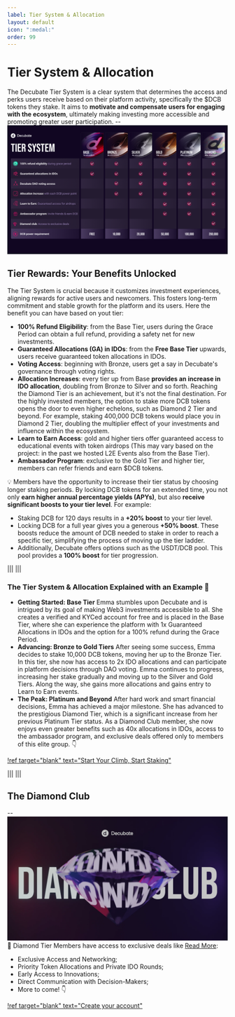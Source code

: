 ```yaml
---
label: Tier System & Allocation
layout: default
icon: ":medal:"
order: 99
---
```



# **Tier System & Allocation**

The Decubate Tier System is a clear system that determines the access and perks users receive based on their platform activity, specifically the $DCB tokens they stake. It aims to **motivate and compensate users for engaging with the ecosystem**, ultimately making investing more accessible and promoting greater user participation.
--![](../static/Tier-List.png)

## **Tier Rewards: Your Benefits Unlocked**
The Tier System is crucial because it customizes investment experiences, aligning rewards for active users and newcomers. This fosters long-term commitment and stable growth for the platform and its users. Here the benefit you can have based on yout tier:

- **100% Refund Eligibility**: from the Base Tier, users during the Grace Period can obtain a full refund, providing a safety net for new investments.
- **Guaranteed Allocations (GA) in IDOs**: from the **Free Base Tier** upwards, users receive guaranteed token allocations in IDOs.
- **Voting Access**: beginning with Bronze, users get a say in Decubate's governance through voting rights.
- **Allocation Increases**: every tier up from Base **provides an increase in IDO allocation**, doubling from Bronze to Silver and so forth. Reaching the Diamond Tier is an achievement, but it's not the final destination. For the highly invested members, the option to stake more DCB tokens opens the door to even higher echelons, such as Diamond 2 Tier and beyond. For example, staking 400,000 DCB tokens would place you in Diamond 2 Tier, doubling the multiplier effect of your investments and influence within the ecosystem.
- **Learn to Earn Access**: gold and higher tiers offer guaranteed access to educational events with token airdrops (This may vary based on the project: in the past we hosted L2E Events also from the Base Tier).
- **Ambassador Program**: exclusive to the Gold Tier and higher tier, members can refer friends and earn $DCB tokens.


:bulb: Members have the opportunity to increase their tier status by choosing longer staking periods. By locking DCB tokens for an extended time, you not only **earn higher annual percentage yields (APYs)**, but also **receive significant boosts to your tier level**. 
For example:
- Staking DCB for 120 days results in a **+20% boost** to your tier level. 
- Locking DCB for a full year gives you a generous **+50% boost**. 
These boosts reduce the amount of DCB needed to stake in order to reach a specific tier, simplifying the process of moving up the tier ladder.
- Additionally, Decubate offers options such as the USDT/DCB pool. This pool provides a **100% boost** for tier progression.

|||
|||

### The Tier System & Allocation Explained with an Example :girl:
- **Getting Started: Base Tier** Emma stumbles upon Decubate and is intrigued by its goal of making Web3 investments accessible to all. She creates a verified and KYCed account for free and is placed in the Base Tier, where she can experience the platform with 1x Guaranteed Allocations in IDOs and the option for a 100% refund during the Grace Period. 
- **Advancing: Bronze to Gold Tiers** After seeing some success, Emma decides to stake 10,000 DCB tokens, moving her up to the Bronze Tier. In this tier, she now has access to 2x IDO allocations and can participate in platform decisions through DAO voting. Emma continues to progress, increasing her stake gradually and moving up to the Silver and Gold Tiers. Along the way, she gains more allocations and gains entry to Learn to Earn events. 
- **The Peak: Platinum and Beyond** After hard work and smart financial decisions, Emma has achieved a major milestone. She has advanced to the prestigious Diamond Tier, which is a significant increase from her previous Platinum Tier status. As a Diamond Club member, she now enjoys even greater benefits such as 40x allocations in IDOs, access to the ambassador program, and exclusive deals offered only to members of this elite group. :point_down:

[!ref target="blank" text="Start Your Climb, Start Staking"](https://platform.decubate.com/staking)

|||
|||

## **The Diamond Club**
--![](../static\diamond-club.webp)
:gem: Diamond Tier Members have access to exclusive deals like [Read More](https://www.decubate.com/blog/decubates-diamond-club-the-apex-of-crypto-elite):
- Exclusive Access and Networking;
- Priority Token Allocations and Private IDO Rounds;
- Early Access to Innovations;
- Direct Communication with Decision-Makers;
- More to come! :point_down:


[!ref target="blank" text="Create your account"](https://platform.decubate.com/register)

